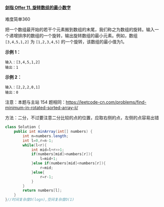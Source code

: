 #### [剑指 Offer 11. 旋转数组的最小数字](https://leetcode-cn.com/problems/xuan-zhuan-shu-zu-de-zui-xiao-shu-zi-lcof/)

难度简单360

把一个数组最开始的若干个元素搬到数组的末尾，我们称之为数组的旋转。输入一个递增排序的数组的一个旋转，输出旋转数组的最小元素。例如，数组 `[3,4,5,1,2]` 为 `[1,2,3,4,5]` 的一个旋转，该数组的最小值为1。 

**示例 1：**

```
输入：[3,4,5,1,2]
输出：1
```

**示例 2：**

```
输入：[2,2,2,0,1]
输出：0
```

注意：本题与主站 154 题相同：https://leetcode-cn.com/problems/find-minimum-in-rotated-sorted-array-ii/

方法：二分，不过要注意二分比较的点的位置，应取右侧的点，左侧的点容易出错

```java
class Solution {
    public int minArray(int[] numbers) {
        int n=numbers.length;
        int l=0,r=n-1;
        while(l<r){
            int mid=l+r>>1;
            if(numbers[mid]>numbers[r]){
                l=mid+1;
            }else if(numbers[mid]<numbers[r]){
                r=mid;
            }else{
                r=r-1;
            }
        }
        return numbers[l];
    }
}//时间复杂度O(logn),空间复杂度O(1)
```

